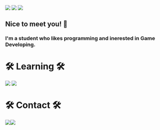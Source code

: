 <img src="https://capsule-render.vercel.app/api?type=waving&color=0:5C258D,100:4286f4&fontColor=ffff&height=300&section=header&textBg=1234&text=sixtyfourbits&fontSize=87">
<img src="http://mazassumnida.wtf/api/generate_badge?boj=buttsmell"> <img src="https://github-readme-stats.vercel.app/api?username=sixtyfourbits&show_icons=true&border_radius=10&bg_color=DEC,5C258D,4286f4&text_color=ffff&hide_title=true">


                                      
<h2>Nice to meet you! 👋</h2>
<h3>I'm a student who likes programming and inerested in Game Developing.</h3>


<h1>🛠 Learning 🛠</h1>                                                    

<img src="https://img.shields.io/badge/c++-%2300599C.svg?style=for-the-badge&logo=c%2B%2B&logoColor=white) ![C#](https://img.shields.io/badge/c%23-%23239120.svg?style=for-the-badge&logo=c-sharp&logoColor=white"> <img src="https://img.shields.io/badge/unity-%23000000.svg?style=for-the-badge&logo=unity&logoColor=white">


<h1>🛠 Contact 🛠</h1>

<img src="https://dcbadge.vercel.app/api/shield/398329496694030346/?compact=true"><img src="https://img.shields.io/badge/jaehyung545@gmail.com-D14836?style=for-the-badge&logo=gmail&logoColor=white">
